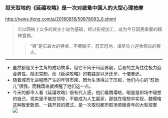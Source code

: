 ### 怼天怼地的《延禧攻略》是一次对疲惫中国人的大型心理按摩
http://news.ifeng.com/a/20180818/59878093_0.shtml
>它以网络上众多的爽文小说为基础，经过影视加工，成为今日国民重要的精神食粮。
>>“爽”是它最大的特点，不费脑子，怼天怼地，竭尽全力迎合观众的爽点。
---
- 虽然都是关于主角的成功故事，但它不同于玛丽苏剧，后者的主角往往极力迎合男性，隐忍克制，而《延禧攻略》的套路是以牙还牙，十倍奉还。
- 随着城市化进程而产生的年轻市民，因为生活得过于压抑，他们内心的“怼劲儿”很强，而魏璎珞就唤醒了他们这一点。
- 今天的都市人看《延禧攻略》很有代入感，他们看魏璎珞，眼里是职场中理想的自己，现实里不能怼领导，不能成为人生赢家，那就在理想中实现，魏璎珞这种敢爱敢恨、一路开挂的模式，是一次取悦都市职场劳碌青年的大型按摩
![](http://p0.ifengimg.com/pmop/2018/0818/9161174CE8157F30365C575837A44D5B744AF7FE_size166_w900_h1260.jpeg)